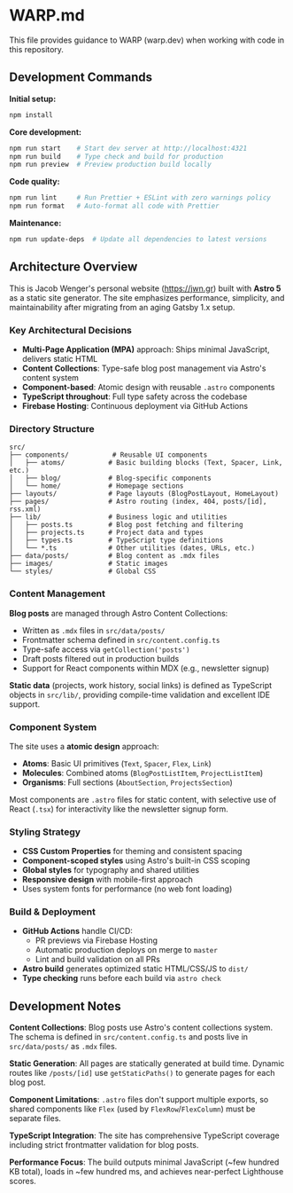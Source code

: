 # WARP.md

This file provides guidance to WARP (warp.dev) when working with code in this repository.

## Development Commands

**Initial setup:**
```bash
npm install
```

**Core development:**
```bash
npm run start    # Start dev server at http://localhost:4321
npm run build    # Type check and build for production  
npm run preview  # Preview production build locally
```

**Code quality:**
```bash
npm run lint     # Run Prettier + ESLint with zero warnings policy
npm run format   # Auto-format all code with Prettier
```

**Maintenance:**
```bash
npm run update-deps  # Update all dependencies to latest versions
```

## Architecture Overview

This is Jacob Wenger's personal website (https://jwn.gr) built with **Astro 5** as a static site generator. The site emphasizes performance, simplicity, and maintainability after migrating from an aging Gatsby 1.x setup.

### Key Architectural Decisions

- **Multi-Page Application (MPA)** approach: Ships minimal JavaScript, delivers static HTML
- **Content Collections**: Type-safe blog post management via Astro's content system
- **Component-based**: Atomic design with reusable `.astro` components
- **TypeScript throughout**: Full type safety across the codebase
- **Firebase Hosting**: Continuous deployment via GitHub Actions

### Directory Structure

```
src/
├── components/           # Reusable UI components
│   ├── atoms/           # Basic building blocks (Text, Spacer, Link, etc.)
│   ├── blog/            # Blog-specific components
│   └── home/            # Homepage sections
├── layouts/             # Page layouts (BlogPostLayout, HomeLayout)
├── pages/               # Astro routing (index, 404, posts/[id], rss.xml)
├── lib/                 # Business logic and utilities
│   ├── posts.ts         # Blog post fetching and filtering
│   ├── projects.ts      # Project data and types
│   ├── types.ts         # TypeScript type definitions
│   └── *.ts             # Other utilities (dates, URLs, etc.)
├── data/posts/          # Blog content as .mdx files
├── images/              # Static images
└── styles/              # Global CSS
```

### Content Management

**Blog posts** are managed through Astro Content Collections:
- Written as `.mdx` files in `src/data/posts/`
- Frontmatter schema defined in `src/content.config.ts`
- Type-safe access via `getCollection('posts')`
- Draft posts filtered out in production builds
- Support for React components within MDX (e.g., newsletter signup)

**Static data** (projects, work history, social links) is defined as TypeScript objects in `src/lib/`, providing compile-time validation and excellent IDE support.

### Component System

The site uses a **atomic design** approach:
- **Atoms**: Basic UI primitives (`Text`, `Spacer`, `Flex`, `Link`)
- **Molecules**: Combined atoms (`BlogPostListItem`, `ProjectListItem`)
- **Organisms**: Full sections (`AboutSection`, `ProjectsSection`)

Most components are `.astro` files for static content, with selective use of React (`.tsx`) for interactivity like the newsletter signup form.

### Styling Strategy

- **CSS Custom Properties** for theming and consistent spacing
- **Component-scoped styles** using Astro's built-in CSS scoping
- **Global styles** for typography and shared utilities
- **Responsive design** with mobile-first approach
- Uses system fonts for performance (no web font loading)

### Build & Deployment

- **GitHub Actions** handle CI/CD:
  - PR previews via Firebase Hosting
  - Automatic production deploys on merge to `master`
  - Lint and build validation on all PRs
- **Astro build** generates optimized static HTML/CSS/JS to `dist/`
- **Type checking** runs before each build via `astro check`

## Development Notes

**Content Collections**: Blog posts use Astro's content collections system. The schema is defined in `src/content.config.ts` and posts live in `src/data/posts/` as `.mdx` files.

**Static Generation**: All pages are statically generated at build time. Dynamic routes like `/posts/[id]` use `getStaticPaths()` to generate pages for each blog post.

**Component Limitations**: `.astro` files don't support multiple exports, so shared components like `Flex` (used by `FlexRow`/`FlexColumn`) must be separate files.

**TypeScript Integration**: The site has comprehensive TypeScript coverage including strict frontmatter validation for blog posts.

**Performance Focus**: The build outputs minimal JavaScript (~few hundred KB total), loads in ~few hundred ms, and achieves near-perfect Lighthouse scores.
